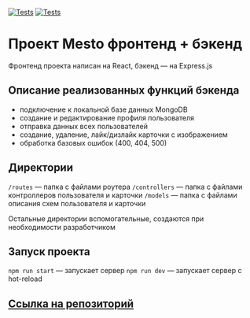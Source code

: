 [![Tests](../../actions/workflows/tests-13-sprint.yml/badge.svg)](../../actions/workflows/tests-13-sprint.yml) [![Tests](../../actions/workflows/tests-14-sprint.yml/badge.svg)](../../actions/workflows/tests-14-sprint.yml)
# Проект Mesto фронтенд + бэкенд
Фронтенд проекта написан на React, бэкенд — на Express.js

## Описание реализованных функций бэкенда
- подключение к локальной базе данных MongoDB
- создание и редактирование профиля пользователя
- отправка данных всех пользователей
- создание, удаление, лайк/дизлайк карточки с изображением
- обработка базовых ошибок (400, 404, 500)

## Директории

`/routes` — папка с файлами роутера
`/controllers` — папка с файлами контроллеров пользователя и карточки
`/models` — папка с файлами описания схем пользователя и карточки

Остальные директории вспомогательные, создаются при необходимости разработчиком

## Запуск проекта

`npm run start` — запускает сервер
`npm run dev` — запускает сервер с hot-reload

## [Ссылка на репозиторий](https://github.com/spacelessvoid/express-mesto-gha)
